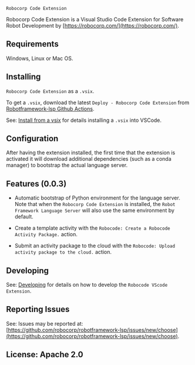 `Robocorp Code Extension`

Robocorp Code Extension is a Visual Studio Code Extension for Software Robot Development by [https://robocorp.com/](https://robocorp.com/).


Requirements
-------------

Windows, Linux or Mac OS.


Installing
-----------

`Robocorp Code Extension` as a `.vsix`.

To get a `.vsix`, download the latest `Deploy - Robocorp Code Extension` from [Robotframework-lsp Github Actions](https://github.com/robocorp/robotframework-lsp/actions?query=workflow%3A%22Deploy+-+Robocode+VSCode+Extension%22).

See: [Install from a vsix](https://code.visualstudio.com/docs/editor/extension-gallery#_install-from-a-vsix) for details installing a `.vsix` into VSCode.


Configuration
-------------

After having the extension installed, the first time that the extension is activated
it will download additional dependencies (such as a conda manager) to bootstrap
the actual language server.

Features (0.0.3)
-----------------

- Automatic bootstrap of Python environment for the language server.
  Note that when the `Robocorp Code Extension` is installed, the `Robot Framework Language Server` will
  also use the same environment by default.
  
- Create a template activity with the `Robocode: Create a Robocode Activity Package.` action.

- Submit an activity package to the cloud with the `Robocode: Upload activity package to the cloud.` action.

Developing
------------

See: [Developing](docs/develop.md) for details on how to develop the `Robocode VScode Extension`.

Reporting Issues
-----------------

See: Issues may be reported at: [https://github.com/robocorp/robotframework-lsp/issues/new/choose](https://github.com/robocorp/robotframework-lsp/issues/new/choose).

License: Apache 2.0
-------------------
